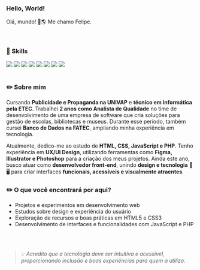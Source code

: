 ### Hello, World!
Olá, mundo! 👋🌎 Me chamo Felipe.

<br>

### 📌 Skills 

<p>
  <img src="https://img.shields.io/badge/figma-%23F24E1E.svg?style=for-the-badge&logo=figma&logoColor=white"/>
  <img src="https://img.shields.io/badge/adobe-%23FF0000.svg?style=for-the-badge&logo=adobe&logoColor=white"/>  
  <img src="https://img.shields.io/badge/html5-%23E34F26.svg?style=for-the-badge&logo=html5&logoColor=white"/>
  <img src="https://img.shields.io/badge/css3-%231572B6.svg?style=for-the-badge&logo=css3&logoColor=white"/>
  <img src="https://img.shields.io/badge/php-%23777BB4.svg?style=for-the-badge&logo=php&logoColor=white" />
  <img src="https://img.shields.io/badge/javascript-%23323330.svg?style=for-the-badge&logo=javascript&logoColor=%23F7DF1E"/>
  <img src="https://img.shields.io/badge/python-3670A0?style=for-the-badge&logo=python&logoColor=ffdd54"/>
  <img src="https://img.shields.io/badge/mysql-4479A1.svg?style=for-the-badge&logo=mysql&logoColor=white"/>
</p>

#

### ✏️ Sobre mim  

Cursando **Publicidade e Propaganda na UNIVAP** e **técnico em informática pela ETEC**. Trabalhei **2 anos como Analista de Qualidade** no time de desenvolvimento de uma empresa de software que cria soluções para gestão de escolas, bibliotecas e museus. Durante esse período, também cursei **Banco de Dados na FATEC**, ampliando minha experiência em tecnologia.  

Atualmente, dedico-me ao estudo de **HTML, CSS, JavaScript e PHP**. Tenho experiência em **UX/UI Design**, utilizando ferramentas como **Figma, Illustrator e Photoshop** para a criação dos meus projetos. Ainda este ano, busco atuar como **desenvolvedor front-end**, unindo **design e tecnologia** 🎨🖥️ para criar interfaces **funcionais, acessíveis e visualmente atraentes**.  

### ✏️ O que você encontrará por aqui?  

* Projetos e experimentos em desenvolvimento web  
* Estudos sobre design e experiência do usuário  
* Exploração de recursos e boas práticas em HTML5 e CSS3  
* Desenvolvimento de interfaces e funcionalidades com JavaScript e PHP

<br> <br>

> 💡 *Acredito que a tecnologia deve ser intuitiva e acessível, proporcionando inclusão e boas experiências para quem a utiliza.*  
